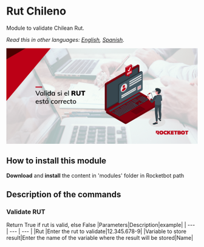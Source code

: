 # Rut Chileno
  
Module to validate Chilean Rut.  

*Read this in other languages: [English](Manual_RutChileno.md), [Spanish](Manual_RutChileno.es.md).*
  
![banner](imgs/Banner_Rutchileno.png)
## How to install this module
  
__Download__ and __install__ the content in 'modules' folder in Rocketbot path  



## Description of the commands

### Validate RUT
  
Return True if rut is valid, else False
|Parameters|Description|example|
| --- | --- | --- |
|Rut |Enter the rut to validate|12.345.678-9|
|Variable to store result|Enter the name of the variable where the result will be stored|Name|
